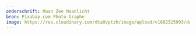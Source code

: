 ```yaml
---
onderschrift: Maan Zee Maanlicht
bron: Pixabay.com Photo-Graphe
image: https://res.cloudinary.com/dta9vptzh/image/upload/v1602325993/dennisStassen/dennis_voor_de_klas.jpg
---
```

